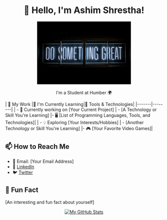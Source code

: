 <h1 align="center">👋 Hello, I'm Ashim Shrestha!</h1>

<p align="center">
  <img src="./_readme/banner.jpg" alt="banner-img" height="200px">
</p>

<p align="center">I'm a Student at Humber 🌍</p>

| 💼 My Work |🌱 I'm Currently Learning|🔧 Tools & Technologies|
|-------|--------|
| - 🚀 Currently working on [Your Current Project] | - [A Technology or Skill You're Learning] |- 🖥️ [List of Programming Languages, Tools, and Technologies]|
| - 💡 Exploring [Your Interests/Hobbies] | - [Another Technology or Skill You're Learning] |- 🎮 [Your Favorite Video Games]|



## 📫 How to Reach Me

- 📧 Email: [Your Email Address]
- 💬 [LinkedIn](https://www.linkedin.com/in/your_username)
- 🐦 [Twitter](https://twitter.com/your_username)

## 🚀 Fun Fact

[An interesting and fun fact about yourself]

<p align="center">
  <a href="https://github.com/AshimStha">
    <img src="https://github-readme-stats.vercel.app/api?username=AshimStha&show_icons=true&theme=dark" alt="My GitHub Stats">
  </a>
</p>

<!-- Add any additional sections, images, or customizations you want -->
